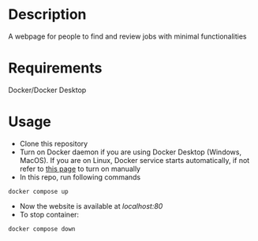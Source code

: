# Description
A webpage for people to find and review jobs with minimal functionalities

# Requirements
Docker/Docker Desktop

# Usage
- Clone this repository
- Turn on Docker daemon if you are using Docker Desktop (Windows, MacOS). If you are on Linux, Docker service starts automatically, if not refer to [this page](https://docs.docker.com/config/daemon/start/) to turn on manually
- In this repo, run following commands
```
docker compose up
```
- Now the website is available at _localhost:80_
- To stop container:
```
docker compose down
```
